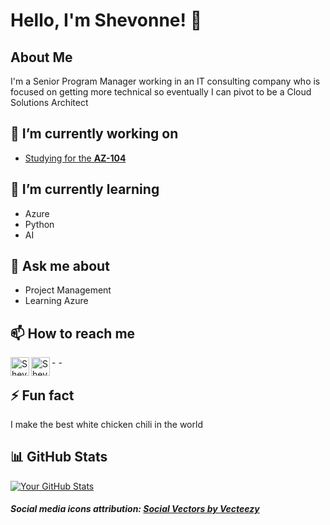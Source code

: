 
# Hello, I'm Shevonne! 👋

## About Me
I'm a Senior Program Manager working in an IT consulting company who is focused on getting more technical so eventually I can pivot to be a Cloud Solutions Architect

## 🔭 I’m currently working on
- <a href="https://github.com/shevonnepolastre/AZ-104-Studying">Studying for the <b>AZ-104</b></a>

## 🌱 I’m currently learning
- Azure
- Python
- AI

## 💬 Ask me about
- Project Management
- Learning Azure 

## 📫 How to reach me

-<a href="https://www.pinterest.com/shevonne/"><img align="left" alt="ShevonnePolastre | YouTube" width="30px" src="https://shevonnepolastre.com/wp-content/uploads/2024/04/pinterest_social-media-icon.png"/></a>
-<a href="https://www.linkedin.com/in/shevonnepolastre/"><img align="left" alt="ShevonnePolastre | YouTube" width="30px" src="https://shevonnepolastre.com/wp-content/uploads/2024/04/linkedin_social-media-icon.png"/></a>

## ⚡ Fun fact
I make the best white chicken chili in the world 

## 📊 GitHub Stats
[![Your GitHub Stats](https://github-readme-stats.vercel.app/api?username=shevonnepolastre&show_icons=true&theme=radical)](https://github.com/shevonnepolastre)


##### Social media icons attribution: <a href="https://www.vecteezy.com/free-vector/social">Social Vectors by Vecteezy</a>
